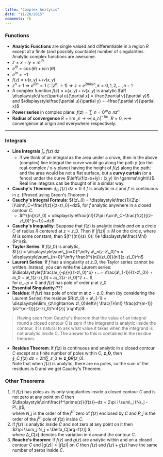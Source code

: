 ```yaml
---
title: "Complex Analysis"
date: "11/20/2015"
comments: fb
---
```

<!-- Solving for nth-roots: https://www.math.brown.edu/~pflueger/math19/1001%20Complex%20roots.pdf -->

### Functions
- **Analytic Functions** are single valued and differentiable in a region $R$ 
  except at a finite (and possibly countable) number of singularities. Analytic 
  complex functions are awesome.
- $z = x + iy = re^{i\theta}$
- $e^{i\theta} = \cos(\theta) + i\sin(\theta)$
- $e^{i\pi} = -1$
- $f(z) = u(x,y) + iv(x,y)$
- $z^n = 1 \Rightarrow e^{i\theta n} = 1~(\because |z^n| = 1) \Rightarrow z=e^{2\pi ik/n}, k = 0,1,2,...,n-1$ 
- A complex function $f(z) = u(x,y) + iv(x,y)$ is analytic $\iff \displaystyle\frac{\partial u}{\partial x} = \frac{\partial v}{\partial y}$
  and $\displaystyle\frac{\partial u}{\partial y} = -\frac{\partial v}{\partial x}$
- **Power series** in complex plane: $f(z) = \displaystyle\sum\_{n=0}^\infty a\_n z^n$
- **Radius of convergence** $R = \displaystyle\lim\_{n \rightarrow \infty} |a\_n|^{-1/n}$. $R=0,\infty \Rightarrow$ convergence at origin and everywhere respectively.

***

### Integrals
- **Line Integrals** $\displaystyle\int_\gamma~f(z) ~dz$
    - If we think of an integral as the area under a cruve, then in the above
      (complex) line integral the curve would go along the path $\gamma$ (on
      the real-complex / x-y plane) having the height of $f(z)$ along the path;
      and the area would be not a flat surface, but a **curvy curtain** (or a
      fence) under the curve $\left\\{f(z=x+iy) : (x,y) \in \gamma\right\\}$.
      Real line integrals can be thought of in a similar way.
- **Cauchy's Theorem**: $\displaystyle\oint_C~f(z)~dz=0$ if $f$ is analytic in $z$ and $f'$ is continuous in $z$. (Proved using Green's Theorem.)
- **Cauchy's Integral Formula**: $f(z\_0) = \displaystyle\frac{1}{2\pi i}\oint\_C~\frac{f(z)}{z-z\_0}~dz$, for $f$ analytic anywhere in a closed contour $C$.
    - $f^{(n)}(z\_0) = \displaystyle\frac{n!}{2\pi i}\oint\_C~\frac{f(z)}{(z-z\_0)^{n+1}}~dz$
- **Cauchy's Inequality**: Suppose that $f(z)$ is analytic *inside and on* a circle $C$ of radius $R$ centered at $z=z\_0$. 
  Then if $|f(z)| \le M$ on the circle, where $M$ is some constant, then $|f^{(n)}(z\_0)| \le \displaystyle\frac{Mn!}{R^n}$.
- **Taylor Series**: If $f(z\_0)$ is analytic,  
  $f(z) = \displaystyle\sum\_{n=0}^\infty a\_n(z-z\_0)^n = \displaystyle\sum\_{n=0}^\infty \frac{f^{(n)}(z\_0)}{n!}(z-z\_0)^n$
- **Laurent Series**: If $f$ has a singularity at $z\_0$, the Taylor series cannot be written. Instead, you can write the 
  Laurent series:  
  $\displaystyle{\frac{a\_{-p}}{(z-z\_0)^p} +...+ \frac{a\_{-1}}{z-z\_0}} + a\_0 + a\_1(z-z\_0) + a\_2(z-z\_0)^2 +...$,  
  for $a\_{-p} \ne 0$ and $f(z)$ has pole of order $p$ at $z\_0$.
- **Essential Singularity**:??? 
- **Residue**: If $f(z)$ has pole of order $m$ at $z=z\_0$, then (by considering the Laurent Series) 
  the residue $R(z\_0) = a\_{-1} = \displaystyle\lim\_{z\rightarrow z\_0}\left\\{ \frac{1}{m!} \frac{d^{m-1}}{dz^{m-1}}[(z-z\_0)^mf(z)] \right\\}$. 

> Having seen from Cauchy's theorem that the value of an integral round a closed
> contour C is zero if the integrand is analytic inside the contour, it is natural to
> ask what value it takes when the integrand is not analytic inside C. The answer
> to this is contained in the residue theorem.

- **Residue Theorem**: if $f(z)$ is continuous and analytic in a closed contour $C$ except at a finite number of poles within $C$, $\mathbf{z\_0}$, then    
  $\displaystyle\oint\_C~f(z)~dz= 2\pi i \sum\_{z\_0 \in \mathbf{z\_0}} R(z\_0)$.  
  Note that when $f(z)$ is analytic, there are no poles, so the sum of the
  residues is $0$ and we get Cauchy's Theorem.

### Other Theorems
1. If $f(z)$ has poles as its only singularities inside a closed contour $C$ and is not zero at any point on $C$ then  
   $\displaystyle\oint\frac{f^\prime(z)}{f(z)}~dz = 2\pi i \sum\_j (N\_j - P\_j)$,  
   where $N\_j$ is the order of the $j^{th}$ zero of $f(z)$ enclosed by $C$ and $P\_j$ is the
   order of the $j^{th}$ pole of $f(z)$ inside $C$.
2. If $f(z)$ is analytic inside $C$ and not zero at any point on it then  
   $2\pi \sum\_j N\_j = \Delta_C[arg~f(z)] $,  
   where $\Delta\_C[x]$ denotes the variation in $x$ around the contour $C$.
3. **Rouche's theorem**: If $f(z)$ and $g(z)$ are analytic within and on a closed contour $C$ and
   $|g(z)| < |f(z)|$ on $C$ then $f(z)$ and $f(z) + g(z)$ have the same number of zeros
   inside $C$. 
